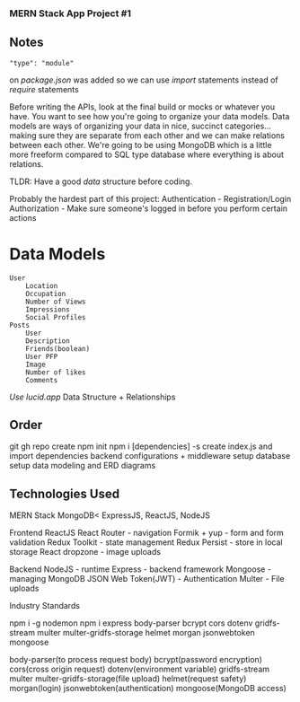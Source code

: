 ### MERN Stack App Project #1

## Notes
    "type": "module" 
on *package.json* was added so we can use *import* statements instead of *require* statements

Before writing the APIs, look at the final build or mocks or whatever you have. You want to see how you're going to organize your data models. Data models are ways of organizing your data in nice, succinct categories... making sure they are separate from each other and we can make relations between each other. We're going to be using MongoDB which is a little more freeform compared to SQL type database where everything is about relations.

TLDR: Have a good *data* structure before coding.

Probably the hardest part of this project:
Authentication - Registration/Login
Authorization - Make sure someone's logged in before you perform certain actions

# Data Models
    User
        Location
        Occupation
        Number of Views
        Impressions
        Social Profiles
    Posts
        User
        Description
        Friends(boolean)
        User PFP
        Image
        Number of likes
        Comments

*Use lucid.app*
Data Structure + Relationships

## Order
git
    gh repo create
npm init
npm i \[dependencies\] -s
create index.js and import dependencies
backend configurations + middleware setup
database setup
data modeling and ERD diagrams



## Technologies Used

MERN Stack
MongoDB< ExpressJS, ReactJS, NodeJS

Frontend
ReactJS
React Router - navigation
Formik + yup - form and form validation
Redux Toolkit - state management
Redux Persist - store in local storage
React dropzone - image uploads

Backend
NodeJS - runtime
Express - backend framework
Mongoose - managing MongoDB
JSON Web Token(JWT) - Authentication
Multer - File uploads

Industry Standards

npm i -g nodemon
npm i express body-parser bcrypt cors dotenv gridfs-stream multer multer-gridfs-storage helmet morgan jsonwebtoken mongoose

body-parser(to process request body)
bcrypt(password encryption)
cors(cross origin request)
dotenv(environment variable)
gridfs-stream multer multer-gridfs-storage(file upload)
helmet(request safety)
morgan(login)
jsonwebtoken(authentication)
mongoose(MongoDB access)
